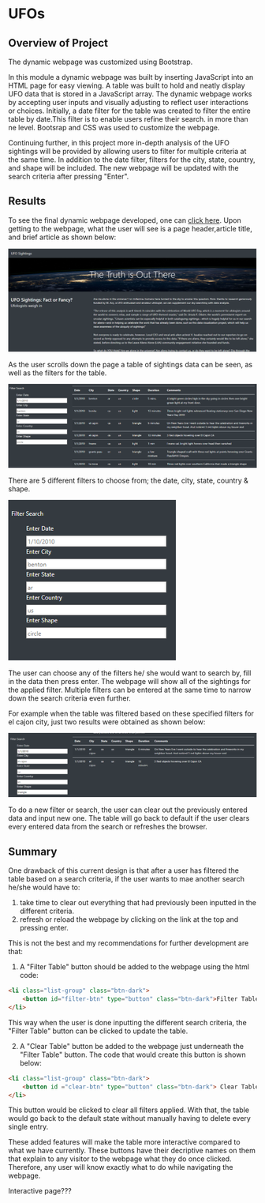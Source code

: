 # UFOs
## Overview of Project
  The dynamic webpage was customized using Bootstrap.

In this module a dynamic webpage was built by inserting JavaScript into an HTML page for easy viewing. A table was built to hold and neatly display UFO data that is stored in a JavaScript array. The dynamic webpage works by accepting user inputs and visually adjusting to reflect user interactions or choices. Initially, a date filter for the table was created to filter the entire table by date.This filter is to enable users refine their search. in more than ne level. 
Bootsrap and CSS was used to customize the webpage. 

Continuing further, in this project more in-depth analysis of the UFO sightings will be provided by allowing users to filter for multiple criteria at the same time. In addition to the date filter, filters for the city, state, country, and shape will be included. The new webpage will be updated with the search criteria after pressing "Enter".

## Results
To see the final dynamic webpage developed, one can [click here](https://gerlechjen.github.io/UFOs/). Upon getting to the webpage, what the user will see is a page header,article title, and brief article as shown below:

![image1](https://github.com/GerlechJen/UFOs/blob/main/static/images/UFO%20Webpage.png)

As the user scrolls down the page a table of sightings data can be seen, as well as the filters for the table. 

![image5](https://github.com/GerlechJen/UFOs/blob/main/static/images/table%20with%20filter.png)

There are 5 different filters to choose from; the date, city, state, country & shape. 

![image2](https://github.com/GerlechJen/UFOs/blob/main/static/images/UFO%20Webpage%20Filter.png)

The user can choose any of the filters he/ she would want to search by, fill in the data then press enter. The webpage will show all of the sightings for the applied filter. Multiple filters can be entered at the same time to narrow down the search criteria even further. 

For example when the table was filtered based on these specified filters for el cajon city, just two results were obtained as shown below:

![image3](https://github.com/GerlechJen/UFOs/blob/main/static/images/Webpage%20Filtered.png)

To do a new filter or search, the user can clear out the previously entered data and input new one. The table will go back to default if the user clears every entered data from the search or refreshes the browser. 

## Summary
One drawback of this current design is that after a user has filtered the table based on a search criteria, if the user wants to mae another search he/she would have to:
1. take time to clear out everything that had previously been inputted in the different criteria.
2. refresh or reload the webpage by clicking on the link at the top and pressing enter.

This is not the best and my recommendations for further development are that: 
1. A "Filter Table" button should be added to the webpage using the html code: 

```html
<li class="list-group" class="btn-dark">
    <button id="filter-btn" type="button" class="btn-dark">Filter Table</button>
</li>

```

This way when the user is done inputting the different search criteria, the "Filter Table" button can be clicked to update the table. 

2. A "Clear Table" button be added to the webpage just underneath the "Filter Table" button. The code that would create this button is shown below:

```html
<li class="list-group" class="btn-dark">
    <button id ="clear-btn" type="button" class="btn-dark"> Clear Table</button>
</li>
```

This button would be clicked to clear all filters applied. With that, the table would go back to the default state without manually having to delete every single entry. 

These added features will make the table more interactive compared to what we have currently. These buttons have their decriptive names on them that explain to any visitor to the webpage what they do once clicked. Therefore, any user will know exactly what to do while navigating the webpage. 

Interactive page???

